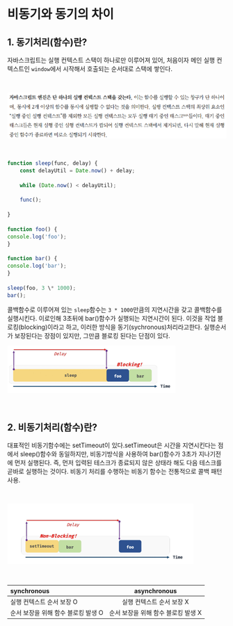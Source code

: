 # 비동기와 동기의 차이

## 1. 동기처리(함수)란?

자바스크립트는 실행 컨텍스트 스택이 하나로만 이루어져 있어, 처음이자 메인 실행 컨텍스트인 `window`에서 시작해서 호출되는 순서대로 스택에 쌓인다.

<br>

![single](./images/js_singleThread.png)

<br>

```javascript
function sleep(func, delay) {
	const delayUtil = Date.now() + delay;

    while (Date.now() < delayUtil);

    func();

}

function foo() {
console.log('foo');
}

function bar() {
console.log('bar');
}

sleep(foo, 3 \* 1000);
bar();

```

콜백함수로 이루어져 있는 `sleep`함수는 `3 * 1000`만큼의 지연시간을 갖고 콜백함수를
실행시킨다. 이로인해 3초뒤에 bar()함수가 실행되는 지연시간이 된다.
이것을 작업 블로킹(blocking)이라고 하고, 이러한 방식을 동기(sychronous)처리라고한다. 실행순서가 보장된다는 장점이 있지만, 그만큼 블로킹 된다는 단점이 있다.

![syncBlock](./images/sync_block.png)

<br>

## 2. 비동기처리(함수)란?

대표적인 비동기함수에는 setTimeout이 있다.setTimeout은 시간을 지연시킨다는 점에서 sleep()함수와 동일하지만, 비동기방식을 사용하여 bar()함수가 3초가 지나기전에 먼저 실행된다. 즉, 먼저 입력된 테스크가 종료되지 않은 상태라 해도 다음 테스크를 곧바로 실행하는 것이다. 비동기 처리를 수행하는 비동기 함수는 전통적으로 콜백 패턴 사용.

<br>

![asyncNon](./images/async_nonblock.png)

<br>

| synchronous                         |            asynchronous             |
| :---------------------------------- | :---------------------------------: |
| 실행 컨텍스트 순서 보장 O           |      실행 컨텍스트 순서 보장 X      |
| 순서 보장을 위해 함수 블로킹 발생 O | 순서 보장을 위해 함수 블로킹 발생 X |
